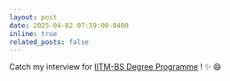```yaml
---
layout: post
date: 2025-04-02 07:59:00-0400
inline: true
related_posts: false
---
```


Catch my interview for [IITM-BS Degree Programme](https://youtu.be/LJ8aU3cZEx4?si=odtptisl9TU_gqHr) ! :sparkles: :smile:
